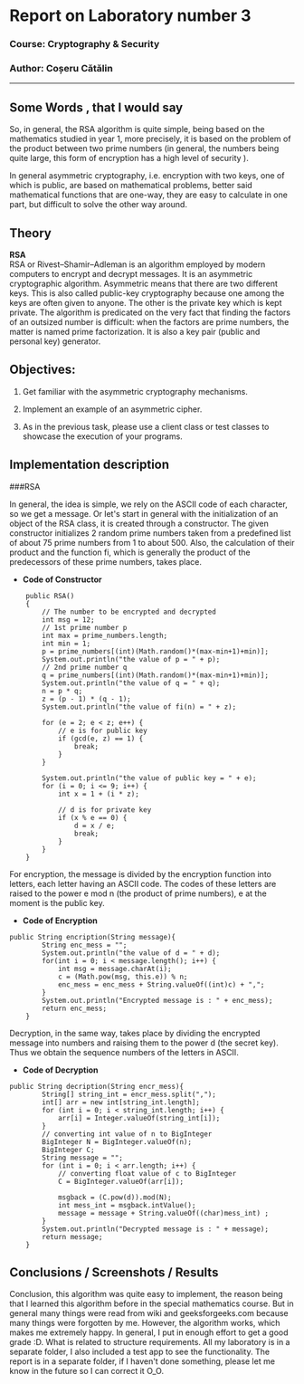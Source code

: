 # Report on Laboratory number 3

### Course: Cryptography & Security
### Author: Coșeru Cătălin

----

## Some Words , that I would say
So, in general, the RSA algorithm is quite simple, being based on the mathematics 
studied in year 1, more precisely, it is based on the problem of the product between 
two prime numbers (in general, the numbers being quite large, this form of encryption
has a high level of security ).

In general asymmetric cryptography, i.e. encryption with two keys, one of which is 
public, are based on mathematical problems, better said mathematical functions that 
are one-way, they are easy to calculate in one part, but difficult to solve the 
other way around.

## Theory
 **RSA**\
 RSA or Rivest–Shamir–Adleman is an algorithm employed by modern computers to encrypt 
 and decrypt messages. It is an asymmetric cryptographic algorithm. Asymmetric means 
 that there are two different keys. This is also called public-key cryptography 
 because one among the keys are often given to anyone. The other is the private key 
 which is kept private. The algorithm is predicated on the very fact that finding 
 the factors of an outsized number is difficult: when the factors are prime numbers, 
 the matter is named prime factorization. It is also a key pair (public and personal 
 key) generator.

## Objectives:

1. Get familiar with the asymmetric cryptography mechanisms.

2. Implement an example of an asymmetric cipher.

3. As in the previous task, please use a client class or test classes to showcase the execution of your programs.




## Implementation description

###RSA

In general, the idea is simple, we rely on the ASCII code of each character, so we get a message. Or let's start in general with the initialization of an object of the RSA class, it is created through a constructor. The given constructor initializes 2 random prime numbers taken from a predefined list of about 75 prime numbers from 1 to about 500. Also, the calculation of their product and the function fi, which is generally the product of the predecessors of these prime numbers, takes place.


* **Code of Constructor**

```
    public RSA()
    {
        // The number to be encrypted and decrypted
        int msg = 12;
        // 1st prime number p
        int max = prime_numbers.length;
        int min = 1;
        p = prime_numbers[(int)(Math.random()*(max-min+1)+min)];
        System.out.println("the value of p = " + p);
        // 2nd prime number q
        q = prime_numbers[(int)(Math.random()*(max-min+1)+min)];
        System.out.println("the value of q = " + q);
        n = p * q;
        z = (p - 1) * (q - 1);
        System.out.println("the value of fi(n) = " + z);

        for (e = 2; e < z; e++) {
            // e is for public key
            if (gcd(e, z) == 1) {
                break;
            }
        }

        System.out.println("the value of public key = " + e);
        for (i = 0; i <= 9; i++) {
            int x = 1 + (i * z);

            // d is for private key
            if (x % e == 0) {
                d = x / e;
                break;
            }
        }
    }

```
For encryption, the message is divided by the encryption function into letters, each letter having an ASCII code. The codes of these letters are raised to the power e mod n (the product of prime numbers), e at the moment is the public key.

* **Code of Encryption**
```
public String encription(String message){
        String enc_mess = "";
        System.out.println("the value of d = " + d);
        for(int i = 0; i < message.length(); i++) {
            int msg = message.charAt(i);
            c = (Math.pow(msg, this.e)) % n;
            enc_mess = enc_mess + String.valueOf((int)c) + ",";
        }
        System.out.println("Encrypted message is : " + enc_mess);
        return enc_mess;
    }
```

Decryption, in the same way, takes place by dividing the encrypted message into numbers and raising them to the power d (the secret key). Thus we obtain the sequence numbers of the letters in ASCII.

* **Code of Decryption**
```
public String decription(String encr_mess){
        String[] string_int = encr_mess.split(",");
        int[] arr = new int[string_int.length];
        for (int i = 0; i < string_int.length; i++) {
            arr[i] = Integer.valueOf(string_int[i]);
        }
        // converting int value of n to BigInteger
        BigInteger N = BigInteger.valueOf(n);
        BigInteger C;
        String message = "";
        for (int i = 0; i < arr.length; i++) {
            // converting float value of c to BigInteger
            C = BigInteger.valueOf(arr[i]);

            msgback = (C.pow(d)).mod(N);
            int mess_int = msgback.intValue();
            message = message + String.valueOf((char)mess_int) ;
        }
        System.out.println("Decrypted message is : " + message);
        return message;
    }
```




## Conclusions / Screenshots / Results
Conclusion, this algorithm was quite easy to implement, the reason being that 
I learned this algorithm before in the special mathematics course. But in general 
many things were read from wiki and geeksforgeeks.com because many things were 
forgotten by me. However, the algorithm works, which makes me extremely happy. 
In general, I put in enough effort to get a good grade :D. What is related to 
structure requirements. All my laboratory is in a separate folder, 
I also included a test app to see the functionality. 
The report is in a separate folder, if I haven't done something, please let me know 
in the future so I can correct it O_O.